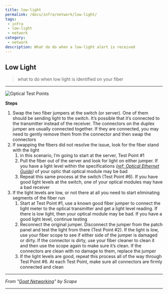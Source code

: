 ```yaml
---
title: low-light
permalink: /docs/infra/network/low-light/
tags: 
 - infra
 - low-light
 - network
category:
 - network
description: What do do when a low-light alert is received  
---
```


## Low Light

> what to do when low light is identified on your fiber  

---

![Optical Test Points](https://101101.github.io/kb/assets/img/optical-test-points.png)  

**Steps**  
  1. Swap the two fiber jumpers at the switch (or server). One of them should be sending light to the switch. It’s possible that it’s connected to the transmitter instead of the receiver. The connectors on the duplex jumper are usually connected together. If they are connected, you may need to gently remove them from the connector and then swap the connectors  
  1. If swapping the fibers did not resolve the issue, look for the fiber stand with the light  
     1. in this scenario, I’m going to start at the server, Test Point #1  
     1. Pull the fiber out of the server and look for light on either jumper. If you have a light level within the specifications *([ref: Optical Ethernet Guide](http://www.lewmaggio.org/index.php?title=Optical_Ethernet_Guide))* of your optic that optical module may be bad  
     1. Repeat this same process at the switch (Test Point #6). If you have good light levels at the switch, one of your optical modules may have a bad receiver
  1. If the light levels are low, or not there at all you need to start eliminating segments of the fiber run  
     1. Start at Test Point #1, use a known good fiber jumper to connect the light meter to the optical transmitter and get a light level reading. If there is low light, then your optical module may be bad. If you have a good light level, continue testing  
     1. Reconnect the original jumper. Disconnect the jumper from the patch panel and test the light from there (Test Point #2). If the light is low, use your fiber scope to see if either side of the jumper is damaged or dirty. If the connector is dirty, use your fiber cleaner to clean it and then use the scope again to make sure it’s clean. If the connectors are clean with no damage to them, replace the jumper  
     1. If the light levels are good, repeat this process all of the way through Test Point #6. At each Test Point, make sure all connectors are firmly connected and clean  

---

*From "[Goat Networking](https://goatnetworking.com/blog/test-points-when-troubleshooting-an-optical-connection-on-the-lan)" by Scape*

---
